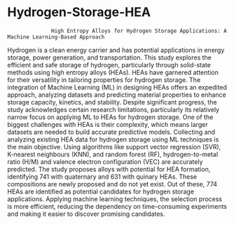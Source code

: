 # Hydrogen-Storage-HEA
                  High Entropy Alloys for Hydrogen Storage Applications: A Machine Learning-Based Approach
 Hydrogen is a clean energy carrier and has potential applications in energy storage, power generation, and transportation. This study explores the efficient and safe storage of hydrogen, particularly through solid-state methods using high entropy alloys (HEAs). HEAs have garnered attention for their versatility in tailoring properties for hydrogen storage. The integration of Machine Learning (ML) in designing HEAs offers an expedited approach, analyzing datasets and predicting material properties to enhance storage capacity, kinetics, and stability. Despite significant progress, the study acknowledges certain research limitations, particularly its relatively narrow focus on applying ML to HEAs for hydrogen storage.  One of the biggest challenges with HEAs is their complexity, which means larger datasets are needed to build accurate predictive models. Collecting and analyzing existing HEA data for hydrogen storage using ML techniques is the main objective. Using algorithms like support vector regression (SVR), K-nearest neighbours (KNN), and random forest (RF), hydrogen-to-metal ratio (H/M) and valence electron configuration (VEC) are accurately predicted. The study proposes alloys with potential for HEA formation, identifying 741 with quaternary and 631 with quinary HEAs. These compositions are newly proposed and do not yet exist. Out of these, 774 HEAs are identified as potential candidates for hydrogen storage applications. Applying machine learning techniques, the selection process is more efficient, reducing the dependency on time-consuming experiments and making it easier to discover promising candidates.

